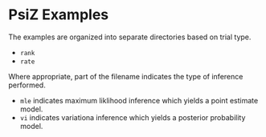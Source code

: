 # PsiZ Examples

The examples are organized into separate directories based on trial type.
* `rank`
* `rate`

Where appropriate, part of the filename indicates the type of inference performed.
* `mle` indicates maximum liklihood inference which yields a point estimate model.
* `vi` indicates variationa inference which yields a posterior probability model.
